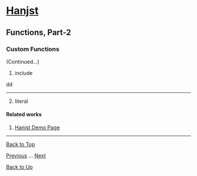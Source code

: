 # [Hanjst](/hanjst/index)
## Functions, Part-2
### Custom Functions

(Continued...)

1. include

dd

---

2. literal




#### Related works

1. [Hanjst Demo Page](https://ufqi.com/dev/hanjst/)


----
[Back to Top](/hanjst/hanjst-function)

[Previous](./hanjst-variable) ... [Next](./)

[Back to Up](/hanjst/index)

<!--stackedit_data:
eyJoaXN0b3J5IjpbLTI0NjIwNjY4N119
-->